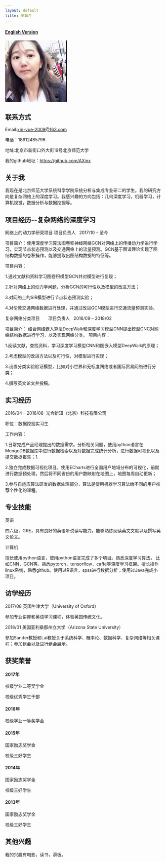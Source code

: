 ```yaml
---
layout: default
title: 辛茹月
---
```



#### [English Version](https://bnusss.github.io/person/xin-ru-yue.html)


<img src="/img/people/xinruyue.png" height="200px"  />


## 联系方式

Email:xin-yue-2009@163.com

电话：18612485796

地址:北京市新街口外大街19号北京师范大学

我的github地址：https://github.com/AXinx

## 关于我

我现在是北京师范大学系统科学学院系统分析与集成专业研二的学生。我的研究方向是复杂网络上的深度学习。我感兴趣的方向包括：几何深度学习，机器学习，计算机视觉，数据分析与数据挖掘等。

## 项目经历--复杂网络的深度学习

网络上的动力学研究项目 项目负责人   2017/10 – 至今

项目简介：使用深度学习算法图卷积神经网络GCN对网络上的传播动力学进行学习，实现节点状态预测以及交通网络上的流量预测。GCN基于图谱理论实现了图结构数据的卷积操作，能够提取出图结构数据的特征等。 

项目内容：

1.通过文献和资料学习图卷积模型GCN并对模型进行复现；

2.针对网络上的动力学问题，分析GCN的可行性以及模型的改进方法；

3.对网络上的SIR模型进行节点状态预测实验；

4.对伦敦交通网络数据进行处理，并通过改进GCN模型进行交通流量预测实验。


复杂网络分类项目       项目负责人   2016/09 – 2018/02

项目简介： 结合网络嵌入算法DeepWalk和深度学习模型CNN提出模型CNC对网络结构数据进行学习，以及实现网络分类。
项目内容：

1.阅读文献，查找资料，学习深度学习模型CNN和图嵌入模型DeepWalk的原理；

2.考虑模型的改进方法以及可行性，对模型进行实现；

3.设置分类实验验证模型，比如对小世界和无标度网络或者国际贸易网络进行分类；

4.撰写英文论文并投稿。

## 实习经历

2016/04 – 2016/08  光合新知（北京）科技有限公司

职位：数据挖掘实习生

工作内容：

1.日常完成产品经理提出的数据需求。分析相关问题，使用python语言在MongoDB数据库中进行数据检索以及对数据完成统计分析，进行数据可视化以及提交数据报告；1.

2.独立完成数据可视化项目。使用ECharts进行全国用户地域分布的可视化，前期进行数据预处理，然后将不同省份的用户数映射在地图上，地图每周自动更新；

3.参与自适应算法研发的数据处理部分，算法是使用机器学习算法给不同的用户推荐个性化的课程。

## 专业技能

英语

四六级，GRE，具有良好的英语听说读写能力，能够熟练阅读英文文献以及撰写英文论文。 

计算机

擅长使用python语言，使用python语言完成了多个项目。熟悉深度学习算法， 比如CNN，GCN等。熟悉pytorch，tensorflow，caffe等深度学习框架。擅长操作linux系统，熟悉github。使用过R语言，spss进行数据分析；使用过Java完成小项目。

## 访学经历

2017/08  英国牛津大学（University of Oxford） 

参加专业讲座和英语学习课程，体验英国传统文化。

2018/01  美国亚利桑那州立大学（Arizona State University）

参加Sander教授和Lai教授关于系统科学、概率论、数据科学、复杂网络等相关课程；参加组会以及进行组会展示。  

## 获奖荣誉

#### 2017年   

校级学业二等奖学金 

校级优秀学生干部

#### 2016年

校级学业一等奖学金

#### 2015年

国家励志奖学金 

校级三好学生

#### 2014年

国家励志奖学金

校级三好学生

#### 2013年

国家励志奖学金

校级三好学生

## 其他兴趣

我的兴趣有电影，读书，滑板。